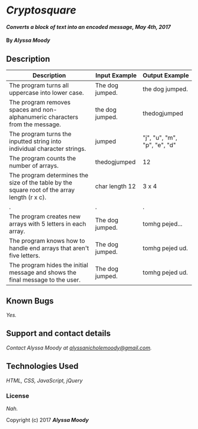 
# _Cryptosquare_

#### _Converts a block of text into an encoded message, May 4th, 2017_

#### By _**Alyssa Moody**_

## Description

| Description  | Input Example | Output Example |
| ------------- | ------------- | ------------- |
| The program turns all uppercase into lower case.  | The dog jumped.  | the dog jumped.  |
| The program removes spaces and non-alphanumeric characters from the message.  | the dog jumped.  | thedogjumped  |
| The program turns the inputted string into individual character strings.  | jumped  | "j", "u", "m", "p", "e", "d"  |
| The program counts the number of arrays.  | thedogjumped  | 12   |
| The program determines the size of the table by the square root of the array length (r x c).  | char length 12  | 3 x 4  |
| .  | .  | .  |
| The program creates new arrays with 5 letters in each array.  | The dog jumped.  | tomhg pejed...  |
| The program knows how to handle end arrays that aren't five letters.  | The dog jumped.  | tomhg pejed ud.  |
| The program hides the initial message and shows the final message to the user.  | The dog jumped.  | tomhg pejed ud.  |

 ## Known Bugs
_Yes._

 ## Support and contact details
_Contact Alyssa Moody at alyssanicholemoody@gmail.com._

 ## Technologies Used

 _HTML, CSS, JavaScript, jQuery_

 ### License

 *Nah.*

 Copyright (c) 2017 **_Alyssa Moody_**
